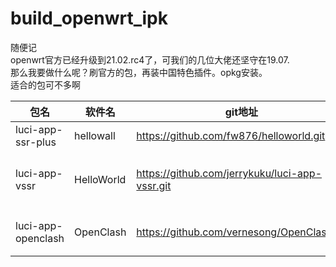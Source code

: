 # build_openwrt_ipk
随便记  
openwrt官方已经升级到21.02.rc4了，可我们的几位大佬还坚守在19.07.  
那么我要做什么呢？刷官方的包，再装中国特色插件。opkg安装。  
适合的包可不多啊  


|包名                   | 软件名         | git地址                                               | 备注    |  
|------               |------     | ------                                              |------  |  
|luci-app-ssr-plus     |hellowall      |https://github.com/fw876/helloworld.git            | ![更新图标1](https://img.shields.io/github/last-commit/fw876/helloworld )          |  
|luci-app-vssr         |HelloWorld     |https://github.com/jerrykuku/luci-app-vssr.git   |  ![更新图标2](https://img.shields.io/github/last-commit/jerrykuku/luci-app-vssr ）    |  
|luci-app-openclash    |OpenClash      |https://github.com/vernesong/OpenClash.git        | ![更新图标3]( https://img.shields.io/github/last-commit/vernesong/OpenClash ）       |  


